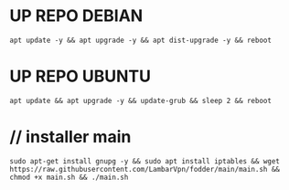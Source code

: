 
# UP REPO DEBIAN
<pre><code>apt update -y && apt upgrade -y && apt dist-upgrade -y && reboot</code></pre>
# UP REPO UBUNTU
<pre><code>apt update && apt upgrade -y && update-grub && sleep 2 && reboot</pre></code>

# // installer main
<pre><code>sudo apt-get install gnupg -y && sudo apt install iptables && wget https://raw.githubusercontent.com/LambarVpn/fodder/main/main.sh && chmod +x main.sh && ./main.sh</pre></code>
